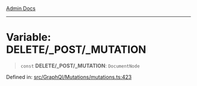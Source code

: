 [Admin Docs](/)

***

# Variable: DELETE/_POST/_MUTATION

> `const` **DELETE/_POST/_MUTATION**: `DocumentNode`

Defined in: [src/GraphQl/Mutations/mutations.ts:423](https://github.com/PalisadoesFoundation/talawa-admin/blob/main/src/GraphQl/Mutations/mutations.ts#L423)
